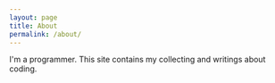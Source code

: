 ```yaml
---
layout: page
title: About
permalink: /about/
---
```


I'm a programmer. This site contains my collecting and writings about coding.